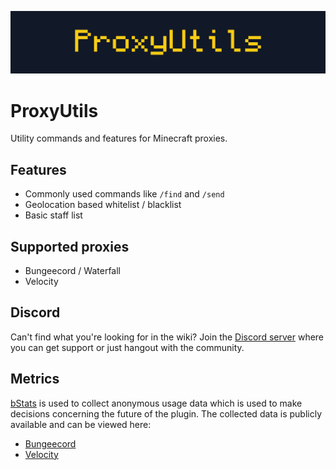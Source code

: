![ProxyUtilsBanner](/assets/proxyutils-banner.png)

# ProxyUtils
Utility commands and features for Minecraft proxies.

## Features
- Commonly used commands like `/find` and `/send`
- Geolocation based whitelist / blacklist
- Basic staff list

## Supported proxies
- Bungeecord / Waterfall
- Velocity

## Discord
Can't find what you're looking for in the wiki?
Join the [Discord server](https://discord.gg/hNMvqruCuK) where you can get support or just hangout with the community.

## Metrics
[bStats](https://bstats.org) is used to collect anonymous usage data which is used to make decisions concerning the future of the plugin.
The collected data is publicly available and can be viewed here:
- [Bungeecord](https://bstats.org/plugin/bungeecord/ProxyUtils/18438)
- [Velocity](https://bstats.org/plugin/velocity/ProxyUtils/18439)
